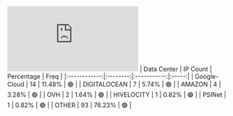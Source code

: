 ![Diagramm](https://github.com/obajay/StateSync-snapshots/blob/main/Projects/Umee/1/README.md)
| Data Center | IP Count | Percentage | Freq |
|:------------:|:--------:|:-----------:|:-----:|
| Google-Cloud | 14 | 11.48% | 🟢 |
| DIGITALOCEAN | 7 | 5.74% | 🟢 |
| AMAZON | 4 | 3.28% | 🟢 |
| OVH | 2 | 1.64% | 🟢 |
| HIVELOCITY | 1 | 0.82% | 🟢 |
| PSINet | 1 | 0.82% | 🟢 |
| OTHER | 93 | 76.23% | 🟢 |